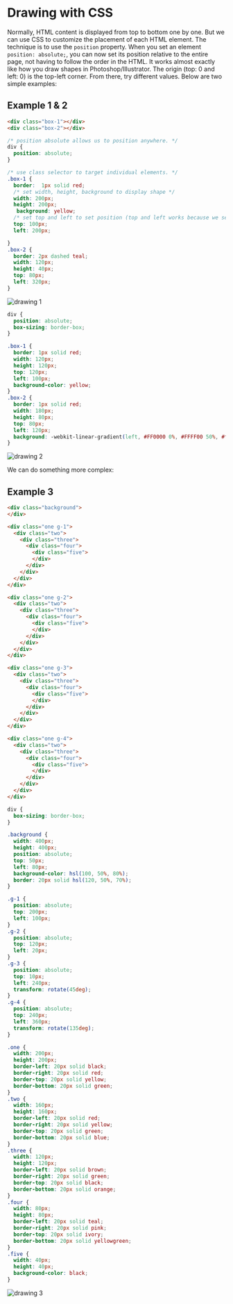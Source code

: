 # Drawing with CSS

Normally, HTML content is displayed from top to bottom one by one. But we can use CSS to customize the placement of each HTML element. The technique is to use the `position` property. When you set an element `position: absolute;`, you can now set its position relative to the entire page, not having to follow the order in the HTML. It works almost exactly like how you draw shapes in Photoshop/Illustrator. The origin (top: 0 and left: 0) is the top-left corner. From there, try different values. Below are two simple examples:

## Example 1 & 2

```html
<div class="box-1"></div>
<div class="box-2"></div>
```

```css
/* position absolute allows us to position anywhere. */
div {
  position: absolute; 
}

/* use class selector to target individual elements. */
.box-1 {
  border:  1px solid red;
  /* set width, height, background to display shape */
  width: 200px;
  height: 200px;
   background: yellow;
  /* set top and left to set position (top and left works because we set div position to absolute) */
  top: 100px;
  left: 200px;

}
.box-2 {
  border: 2px dashed teal;
  width: 120px;
  height: 40px;
  top: 80px;
  left: 320px;
}
```

![drawing 1](./css-drawing-1.png)



```css
div {
  position: absolute;
  box-sizing: border-box;
}

.box-1 {
  border: 1px solid red;
  width: 120px;
  height: 120px;
  top: 120px;
  left: 100px;
  background-color: yellow;
}
.box-2 {
  border: 1px solid red;
  width: 180px;
  height: 80px;
  top: 80px;
  left: 120px;
  background: -webkit-linear-gradient(left, #FF0000 0%, #FFFF00 50%, #ff0000 100%); 
}
```

![drawing 2](./css-drawing-2.png)

We can do something more complex:

## Example 3

```html
<div class="background">
</div>

<div class="one g-1">
  <div class="two">
    <div class="three">
      <div class="four">
        <div class="five">
        </div>
      </div>
    </div>
  </div>
</div>

<div class="one g-2">
  <div class="two">
    <div class="three">
      <div class="four">
        <div class="five">
        </div>
      </div>
    </div>
  </div>
</div>

<div class="one g-3">
  <div class="two">
    <div class="three">
      <div class="four">
        <div class="five">
        </div>
      </div>
    </div>
  </div>
</div>

<div class="one g-4">
  <div class="two">
    <div class="three">
      <div class="four">
        <div class="five">
        </div>
      </div>
    </div>
  </div>
</div>
```

```css
div {
  box-sizing: border-box;
}

.background {
  width: 400px;
  height: 400px;
  position: absolute;
  top: 50px;
  left: 80px;
  background-color: hsl(100, 50%, 80%);
  border: 20px solid hsl(120, 50%, 70%);
}

.g-1 {
  position: absolute;
  top: 200px;
  left: 100px;
}
.g-2 {
  position: absolute;
  top: 120px;
  left: 20px;
}
.g-3 {
  position: absolute;
  top: 10px;
  left: 240px;
  transform: rotate(45deg);
}
.g-4 {
  position: absolute;
  top: 240px;
  left: 360px;
  transform: rotate(135deg);
}

.one {
  width: 200px;
  height: 200px;
  border-left: 20px solid black;
  border-right: 20px solid red;
  border-top: 20px solid yellow;
  border-bottom: 20px solid green;
}
.two {
  width: 160px;
  height: 160px;
  border-left: 20px solid red;
  border-right: 20px solid yellow;
  border-top: 20px solid green;
  border-bottom: 20px solid blue;
}
.three {
  width: 120px;
  height: 120px;
  border-left: 20px solid brown;
  border-right: 20px solid green;
  border-top: 20px solid black;
  border-bottom: 20px solid orange;
}
.four {
  width: 80px;
  height: 80px;
  border-left: 20px solid teal;
  border-right: 20px solid pink;
  border-top: 20px solid ivory;
  border-bottom: 20px solid yellowgreen;
}
.five {
  width: 40px;
  height: 40px;
  background-color: black;
}
```

![drawing 3](./css-drawing-3.png)
